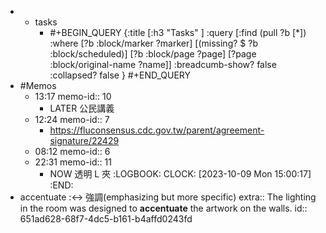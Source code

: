 -
	- tasks
		- #+BEGIN_QUERY
		  {:title [:h3 "Tasks" ]
		  :query [:find (pull ?b [*])
		  :where
		    [?b :block/marker ?marker]
		    [(missing? $ ?b :block/scheduled)]
		    [?b :block/page ?page]
		    [?page :block/original-name ?name]]
		  :breadcumb-show? false
		  :collapsed? false
		  }
		  #+END_QUERY
- #Memos
	- 13:17
	  memo-id:: 10
		- LATER  公民講義
	- 12:24
	  memo-id:: 7
		- https://fluconsensus.cdc.gov.tw/parent/agreement-signature/22429
	- 08:12
	  memo-id:: 6
	- 22:31
	  memo-id:: 11
		- NOW  透明 L 夾 
		  :LOGBOOK:
		  CLOCK: [2023-10-09 Mon 15:00:17]
		  :END:
- accentuate :<-> 強調(emphasizing but more specific)
  extra:: The lighting in the room was designed to **accentuate** the artwork on the walls.
  id:: 651ad628-68f7-4dc5-b161-b4affd0243fd